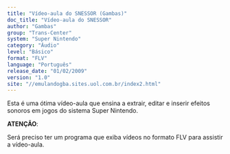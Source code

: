 ```yaml
---
title: "Vídeo-aula do SNESSOR (Gambas)"
doc_title: "Vídeo-aula do SNESSOR"
author: "Gambas"
group: "Trans-Center"
system: "Super Nintendo"
category: "Áudio"
level: "Básico"
format: "FLV"
language: "Português"
release_date: "01/02/2009"
version: "1.0"
site: "//emulandogba.sites.uol.com.br/index2.html"
---
```

Esta é uma ótima vídeo-aula que ensina a extrair, editar e inserir efeitos sonoros em jogos do sistema Super Nintendo.

**ATENÇÃO**:

Será preciso ter um programa que exiba vídeos no formato FLV para assistir a vídeo-aula.